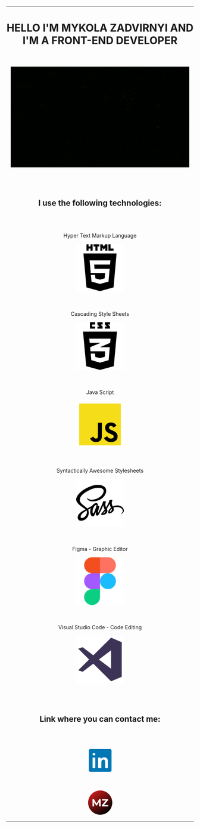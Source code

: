 <div id="header" align="center">
  <hr />
  <h1>HELLO I'M MYKOLA ZADVIRNYI AND I'M A FRONT-END DEVELOPER</h1>
  <br /><br />
  <img src="./giphy.gif" />
</div>
<br /><br /><br />
<div id="main" align="center">
  <h2>I use the following technologies:</h2>
  <br /><br />
  <p>Hyper Text Markup Language</p>
  <img src="./html.png" />
  <br /><br /><br />
  <p>Cascading Style Sheets</p>
  <img src="./css.png" />
  <br /><br /><br />
  <p>Java Script</p>
  <img src="./js.png" />
  <br /><br /><br />
  <p>Syntactically Awesome Stylesheets</p>
  <img src="./sass.png" />
  <br /><br /><br />
  <p>Figma - Graphic Editor</p>
  <img src="./figma.png" />
  <br /><br /><br />
  <p>Visual Studio Code - Code Editing</p>
  <img src="./vs.png" />
</div>
<br /><br /><br />
<div id="footer" align="center">
  <h2>Link where you can contact me:</h2>
  <br /><br />
  <p><a href="https://www.linkedin.com/in/mykola-zadvirnyi/" target:"_blank"><img src="./in.png" width="65px" /></a></p>
  <br />
  <p><a href="#!" target:"_blank"><img src="./mz.png" width="65px" /></a></p>
  <hr />
</div>
